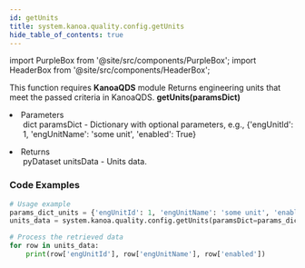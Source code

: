 ```yaml
---
id: getUnits
title: system.kanoa.quality.config.getUnits
hide_table_of_contents: true
---
```


import PurpleBox from '@site/src/components/PurpleBox';
import HeaderBox from '@site/src/components/HeaderBox';

<PurpleBox>This function requires <b>KanoaQDS</b> module</PurpleBox>
<HeaderBox header="Description">Returns engineering units that meet the passed criteria in KanoaQDS.</HeaderBox>
<HeaderBox header="Syntax">
    <b>getUnits(paramsDict)</b>
    <li> Parameters <br />
        <ul>dict paramsDict - Dictionary with optional parameters, e.g., &#123;'engUnitId': 1, 'engUnitName': 'some unit', 'enabled': True}</ul>
    </li>
    <li> Returns <br />
        <ul>pyDataset unitsData - Units data.</ul>
    </li>
</HeaderBox>

### Code Examples
```python
# Usage example
params_dict_units = {'engUnitId': 1, 'engUnitName': 'some unit', 'enabled': True}
units_data = system.kanoa.quality.config.getUnits(paramsDict=params_dict_units)

# Process the retrieved data
for row in units_data:
    print(row['engUnitId'], row['engUnitName'], row['enabled'])

